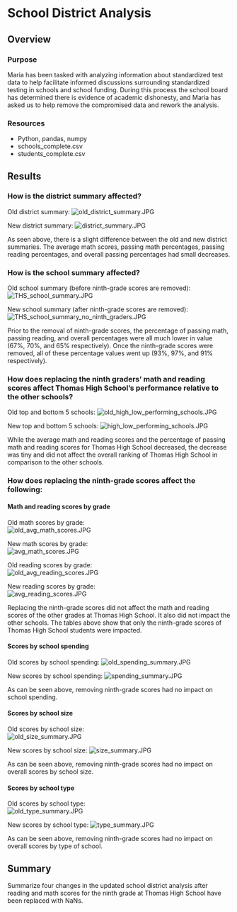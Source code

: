 # School District Analysis

## Overview

### Purpose

Maria has been tasked with analyzing information about standardized test data to help facilitate informed discussions surrounding standardized testing in schools and school funding.  During this process the school board has determined there is evidence of academic dishonesty, and Maria has asked us to help remove the compromised data and rework the analysis.

### Resources

- Python, pandas, numpy
- schools_complete.csv
- students_complete.csv

## Results

### How is the district summary affected?

Old district summary:
![old_district_summary.JPG](https://github.com/mathur-nikita/School_District_Analysis/blob/main/screenshots/old_district_summary.JPG)

New district summary:
![district_summary.JPG](https://github.com/mathur-nikita/School_District_Analysis/blob/main/screenshots/district_summary.JPG)

As seen above, there is a slight difference between the old and new district summaries.  The average math scores, passing math percentages, passing reading percentages, and overall passing percentages had small decreases.

### How is the school summary affected?

Old school summary (before ninth-grade scores are removed):
![THS_school_summary.JPG](https://github.com/mathur-nikita/School_District_Analysis/blob/main/screenshots/THS_school_summary.JPG)

New school summary (after ninth-grade scores are removed):
![THS_school_summary_no_ninth_graders.JPG](https://github.com/mathur-nikita/School_District_Analysis/blob/main/screenshots/THS_school_summary_no_ninth_graders.JPG)

Prior to the removal of ninth-grade scores, the percentage of passing math, passing reading, and overall percentages were all much lower in value (67%, 70%, and 65% respectively).  Once the ninth-grade scores were removed, all of these percentage values went up (93%, 97%, and 91% respectively).

### How does replacing the ninth graders’ math and reading scores affect Thomas High School’s performance relative to the other schools?

Old top and bottom 5 schools:
![old_high_low_performing_schools.JPG](https://github.com/mathur-nikita/School_District_Analysis/blob/main/screenshots/old_high_low_performing_schools.JPG)

New top and bottom 5 schools:
![high_low_performing_schools.JPG](https://github.com/mathur-nikita/School_District_Analysis/blob/main/screenshots/high_low_performing_schools.JPG)

While the average math and reading scores and the percentage of passing math and reading scores for Thomas High School decreased, the decrease was tiny and did not affect the overall ranking of Thomas High School in comparison to the other schools.

### How does replacing the ninth-grade scores affect the following:
 
#### Math and reading scores by grade

Old math scores by grade:                
![old_avg_math_scores.JPG](https://github.com/mathur-nikita/School_District_Analysis/blob/main/screenshots/old_avg_math_scores.JPG)

New math scores by grade:                
![avg_math_scores.JPG](https://github.com/mathur-nikita/School_District_Analysis/blob/main/screenshots/avg_math_scores.JPG)

Old reading scores by grade:                 
![old_avg_reading_scores.JPG](https://github.com/mathur-nikita/School_District_Analysis/blob/main/screenshots/old_avg_reading_scores.JPG)

New reading scores by grade:                 
![avg_reading_scores.JPG](https://github.com/mathur-nikita/School_District_Analysis/blob/main/screenshots/avg_reading_scores.JPG)

Replacing the ninth-grade scores did not affect the math and reading scores of the other grades at Thomas High School.  It also did not impact the other schools.  The tables above show that only the ninth-grade scores of Thomas High School students were impacted.

#### Scores by school spending

Old scores by school spending:
![old_spending_summary.JPG](https://github.com/mathur-nikita/School_District_Analysis/blob/main/screenshots/old_spending_summary.JPG)

New scores by school spending:
![spending_summary.JPG](https://github.com/mathur-nikita/School_District_Analysis/blob/main/screenshots/spending_summary.JPG)

As can be seen above, removing ninth-grade scores had no impact on school spending.

#### Scores by school size

Old scores by school size:                
![old_size_summary.JPG](https://github.com/mathur-nikita/School_District_Analysis/blob/main/screenshots/old_size_summary.JPG)

New scores by school size:
![size_summary.JPG](https://github.com/mathur-nikita/School_District_Analysis/blob/main/screenshots/size_summary.JPG)

As can be seen above, removing ninth-grade scores had no impact on overall scores by school size.

#### Scores by school type

Old scores by school type:                 
![old_type_summary.JPG](https://github.com/mathur-nikita/School_District_Analysis/blob/main/screenshots/old_type_summary.JPG)

New scores by school type:
![type_summary.JPG](https://github.com/mathur-nikita/School_District_Analysis/blob/main/screenshots/type_summary.JPG)

As can be seen above, removing ninth-grade scores had no impact on overall scores by type of school.

## Summary

Summarize four changes in the updated school district analysis after reading and math scores for the ninth grade at Thomas High School have been replaced with NaNs.
